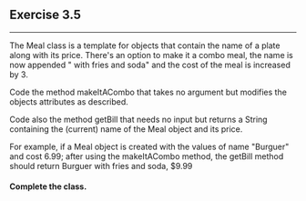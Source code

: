 ## Exercise 3.5

***

The Meal class is a template for objects that contain the name
of a plate along with its price.
There's an option to make it a combo meal, the name is now appended
" with fries and soda" and the cost of the meal is increased by 3.

Code the method makeItACombo that takes no argument but
modifies the objects attributes as described.

Code also the method getBill that needs no input but returns a
String containing the (current) name of the Meal object and its
price.

For example, if a Meal object is created with the values
of name "Burguer" and cost 6.99; after using the makeItACombo
method, the getBill method should return Burguer with fries and soda, $9.99

#### Complete the class.
